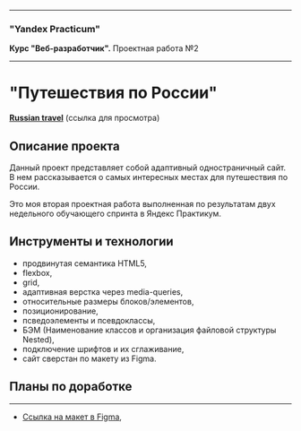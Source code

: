 -----

### "Yandex Practicum"
**Курс "Веб-разработчик".** Проектная работа №2

-----

# "Путешествия по России"
[**Russian travel**](https://pavlov-aleksandr.github.io/russian-travel/index.html) (ссылка для просмотра)

## Описание проекта
Данный проект представляет собой адаптивный одностраничный сайт. В нем рассказывается о самых интересных местах для путешествия по России. 

Это моя вторая проектная работа выполненная по результатам двух недельного обучающего спринта в Яндекс Практикум.

## Инструменты и технологии
* продвинутая семантика HTML5,
* flexbox,
* grid,
* адаптивная верстка через media-queries,
* относительные размеры блоков/элементов,
* позиционирование,
* псведоэлементы и псевдоклассы,
* БЭМ (Наименование классов и организация файловой структуры Nested),
* подключение шрифтов и их сглаживание,
* сайт сверстан по макету из Figma.

## Планы по доработке
-----------

* [Ссылка на макет в Figma](https://www.figma.com/file/aeoV3qO7AaqwtAD3XIINwi/Sprint-3_-Russia-_-desktop-%2B-mobile?node-id=28503%3A0),


